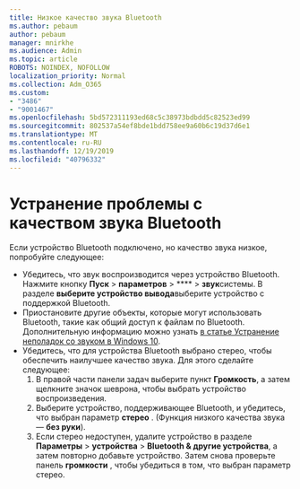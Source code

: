 ```yaml
---
title: Низкое качество звука Bluetooth
ms.author: pebaum
author: pebaum
manager: mnirkhe
ms.audience: Admin
ms.topic: article
ROBOTS: NOINDEX, NOFOLLOW
localization_priority: Normal
ms.collection: Adm_O365
ms.custom:
- "3486"
- "9001467"
ms.openlocfilehash: 5bd572311193ed68c5c38973bdbdd5c82523ed99
ms.sourcegitcommit: 802537a54ef8bde1bdd758ee9a60b6c19d37d6e1
ms.translationtype: MT
ms.contentlocale: ru-RU
ms.lasthandoff: 12/19/2019
ms.locfileid: "40796332"
---
```

# <a name="fix-bluetooth-audio-quality-issue"></a>Устранение проблемы с качеством звука Bluetooth

Если устройство Bluetooth подключено, но качество звука низкое, попробуйте следующее:

- Убедитесь, что звук воспроизводится через устройство Bluetooth. Нажмите кнопку **Пуск** > **параметров** > **** > **звук**системы. В разделе **выберите устройство вывода**выберите устройство с поддержкой Bluetooth.
- Приостановите другие объекты, которые могут использовать Bluetooth, такие как общий доступ к файлам по Bluetooth. Дополнительную информацию можно узнать [в статье Устранение неполадок со звуком в Windows 10](https://support.microsoft.com/help/4520288/windows-10-fix-sound-problems).
- Убедитесь, что для устройства Bluetooth выбрано стерео, чтобы обеспечить наилучшее качество звука. Для этого сделайте следующее: 
    1. В правой части панели задач выберите пункт **Громкость**, а затем щелкните значок шеврона, чтобы выбрать устройство воспроизведения.
    2. Выберите устройство, поддерживающее Bluetooth, и убедитесь, что выбран параметр **стерео** . (Функция низкого качества звука — **без руки**).
    3. Если стерео недоступен, удалите устройство в разделе **Параметры** > **устройства** > **Bluetooth & другие устройства**, а затем повторно добавьте устройство. Затем снова проверьте панель **громкости** , чтобы убедиться в том, что выбран параметр стерео.

